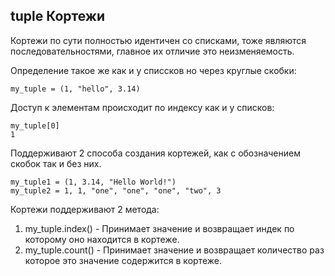 ## tuple Кортежи
Кортежи по сути полностью идентичен со списками, тоже являются 
последовательностями, главное их отличие это неизменяемость.

Определение такое же как и у списсков но через круглые скобки:

    my_tuple = (1, "hello", 3.14)
    
Доступ к элементам происходит по индексу как и у списков:

    my_tuple[0]
    1

Поддерживают 2 способа создания кортежей, как с обозначением 
скобок так и без них.

    my_tuple1 = (1, 3.14, "Hello World!")
    my_tuple2 = 1, 1, "one", "one", "one", "two", 3

Кортежи поддерживают 2 метода:

1) my_tuple.index() - Принимает значение и возвращает индек по 
   которому оно находится в кортеже. 
2) my_tuple.count() - Принимает значение и возвращает количество
    раз которое это значение содержится в кортеже.
